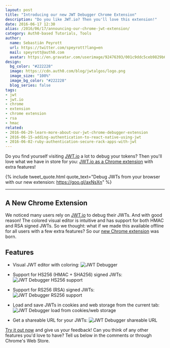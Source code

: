 ```yaml
---
layout: post
title: "Introducing our new JWT Debugger Chrome Extension"
description: "Do you like JWT.io? Then you'll love this extension!"
date: 2016-06-17 12:30
alias: /2016/06/17/announcing-our-chrome-jwt-extension/
category: Auth0-based Tutorials, Tools
author:
  name: Sebastián Peyrott
  url: https://twitter.com/speyrott?lang=en
  mail: speyrott@auth0.com
  avatar: https://en.gravatar.com/userimage/92476393/001c9ddc5ceb9829b6aaf24f5d28502a.png?size=200
design:
  bg_color: "#222228"
  image: https://cdn.auth0.com/blog/jwtalgos/logo.png
  image_size: "100%"
  image_bg_color: "#222228"
  blog_series: false
tags:
- jwt
- jwt.io
- chrome
- extension
- chrome extension
- rsa
- hmac
related:
- 2016-06-29-learn-more-about-our-jwt-chrome-debugger-extension
- 2016-06-15-adding-authentication-to-react-native-using-jwt
- 2016-06-02-ruby-authentication-secure-rack-apps-with-jwt
---
```


Do you find yourself visiting [JWT.io](https://jwt.io) a lot to debug your tokens? Then you'll love what we have in store for you: [JWT.io as a Chrome extension](https://chrome.google.com/webstore/detail/jwt-debugger/ppmmlchacdbknfphdeafcbmklcghghmd) with extra features!

{% include tweet_quote.html quote_text="Debug JWTs from your browser with our new extension: https://goo.gl/axNsXn" %}

-----

## A New Chrome Extension
We noticed many users rely on [JWT.io](https://jwt.io) to debug their JWTs. And with good reason! The colored visual editor is intuitive and has support for both HMAC and RSA signed JWTs. So we thought: what if we made this available offline for all users with a few extra features? So our [new Chrome extension](https://chrome.google.com/webstore/detail/jwt-debugger/ppmmlchacdbknfphdeafcbmklcghghmd) was born.

## Features
- Visual JWT editor with coloring:
![JWT Debugger](https://cdn.auth0.com/blog/chrome-extension/editor.png)

- Support for HS256 (HMAC + SHA256) signed JWTs:
![JWT Debugger HS256 support](https://cdn.auth0.com/blog/chrome-extension/hs256-2.png)

- Support for RS256 (RSA) signed JWTs:
![JWT Debugger RS256 support](https://cdn.auth0.com/blog/chrome-extension/rs256-2.png)

- Load and save JWTs in cookies and web storage from the current tab:
![JWT Debugger load from cookies/web storage](https://cdn.auth0.com/blog/chrome-extension/load-from.png)

- Get a shareable URL for your JWTs:
![JWT Debugger shareable URL](https://cdn.auth0.com/blog/chrome-extension/share-2.png)

[Try it out now](https://chrome.google.com/webstore/detail/jwt-debugger/ppmmlchacdbknfphdeafcbmklcghghmd) and give us your feedback! Can you think of any other features you'd love to have? Tell us below in the comments or through Chrome's Web Store.
